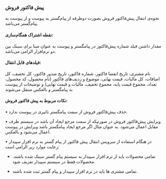 ### پیش فاکتور فروش

نحوه‌ی انتقال پیش‌فاکتور فروش بصورت دوطرفه از پیام‌گستر به پیوست و از پیوست به پیام‌گستر می‌باشد.

#### نقطه اشتراک همگام‌سازی:

مقدار داشتن فیلد شماره پیش‌فاکتور در پیامگستر و پیوست به عنوان مبنا برای سینک بین دو نرم‌افزار الزامی می‌باشد.

#### فیلدهای قابل انتقال:

نام مشتری، تاریخ انقضا فاکتور، شماره فاکتور، تاریخ صدور فاکتور، کل تخفیف، کل اضافات، کل مالیات، قیمت نهایی، موضوع و ردیف‌های فاکتور (نام محصول، کد محصول، تعداد، مجموع قیمت پایه، مجموع تخفیف، مالیات و قیمت نهایی) و توضیحات از پیوست به پیامگستر و بالعکس منتقل می‌شوند

#### نکات مربوط به پیش فاکتور فروش:

•	حذف پیش‌فاکتور فروش از سمت پیامگستر تاثیری در پیوست ندارد.

•	ویرایش پیش‌فاکتور فروش در صورتیکه از سمت مرجع ایجاد آن باشد در سیستم طرف مقابل اعمال می‌شود. به عنوان مثال اگر مرجع ایجاد پیامگستر باشد ویرایش در پیوست اعمال می‌شود و بالعکس.

•	در هنگام استفاده از سرویس انتقال پیش فاکتور از پیام گستر به نرم افزار سپیدار رعایت موارد زیر الزامی است:

-  تمامی محصولات بايد از نرم افزار سپیدار به سیستم پیام گستر سينک شده باشند. محصولات فقط در سيستم سپیدار تعریف شود. 

-  تمامی مشتری ها باید در نرم افزار سپیدار و پیام گستر ثبت شده باشند.

